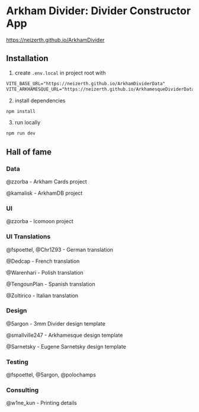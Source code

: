 # Arkham Divider: Divider Constructor App

https://neizerth.github.io/ArkhamDivider

## Installation

1. create `.env.local` in project root with

```txt
VITE_BASE_URL="https://neizerth.github.io/ArkhamDividerData"
VITE_ARKHAMESQUE_URL="https://neizerth.github.io/ArkhamesqueDividerData"
```

2. install dependencies

```bash
npm install
```

3. run locally

```bash
npm run dev
```

## Hall of fame

### Data

@zzorba - Arkham Cards project

@kamalisk - ArkhamDB project

### UI

@zzorba - Icomoon project

### UI Translations

@fspoettel, @Chr1Z93 - German translation

@Dedcap - French translation

@Warenhari - Polish translation

@TengounPlan - Spanish translation

@Zoltirico - Italian translation

### Design

@5argon - 3mm Divider design template

@smallville247 - Arkhamesque design template

@Sarnetsky - Eugene Sarnetsky design template

### Testing

@fspoettel, @5argon, @polochamps

### Consulting

@w1ne_kun - Printing details 
